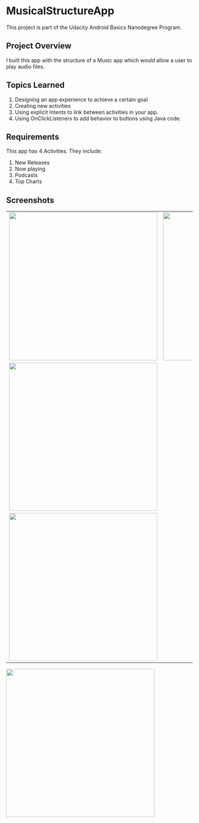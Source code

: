 <h1>MusicalStructureApp</h1>
This project is part of the Udacity Android Basics Nanodegree Program.

<h2>Project Overview</h2>
I built this app with the structure of a Music app which would allow a user to play audio files.

<h2>Topics Learned</h2>
<ol><li>Designing an app experience to achieve a certain goal</li>
<li>Creating new activities</li>
<li>Using explicit Intents to link between activities in your app.</li>
<li>Using OnClickListeners to add behavior to buttons using Java code.</li></ol>

<h2>Requirements</h2>
<p>This app has 4 Activities. They include:</p>

<ol>
  <li>New Releases</li>
  <li>Now playing</li>
  <li>Podcasts</li>
  <li>Top Charts</li>
</ol>

<h2>Screenshots</h2>
<table><tr><td><img src="https://user-images.githubusercontent.com/34871894/79429325-9fb3e900-7f84-11ea-8434-dac995a2fa8a.jpg" width="400"></td>
<td><img src="https://user-images.githubusercontent.com/34871894/79429330-a04c7f80-7f84-11ea-96fd-805fca5068c6.jpg" width="400"></td></tr>
<tr><td><img src="https://user-images.githubusercontent.com/34871894/79429332-a04c7f80-7f84-11ea-9ffc-be0befb2937d.jpg" width="400"></td></tr>
<tr><td><img src="https://user-images.githubusercontent.com/34871894/79429340-a0e51600-7f84-11ea-96d1-e6e5aab9155c.jpg" width="400"></td><td></td></tr></table>
<td><img src="https://user-images.githubusercontent.com/34871894/79429343-a17dac80-7f84-11ea-892c-262e9053d4f9.jpg" width="400"></td>
